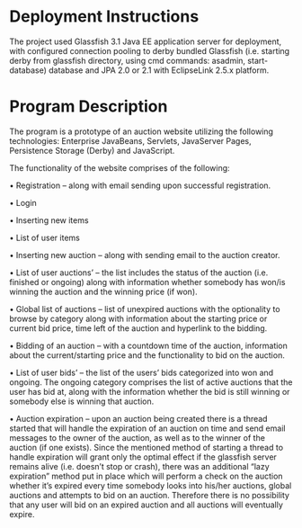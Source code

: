Deployment Instructions
======================
The project used Glassfish 3.1 Java EE application server for deployment, with configured connection pooling to derby bundled Glassfish (i.e. starting derby from glassfish directory, using cmd commands: asadmin, start-database) database and JPA 2.0 or 2.1 with EclipseLink 2.5.x platform.


Program Description
===================

The program is a prototype of an auction website utilizing the following technologies: Enterprise JavaBeans, Servlets, JavaServer Pages, Persistence Storage (Derby) and JavaScript. 

The functionality of the website comprises of the following:  

•	Registration – along with email sending upon successful registration.

•	Login

•	Inserting new items

•	List of user items

•	Inserting new auction – along with sending email to the auction creator.

•	List of user auctions’ – the list includes the status of the auction (i.e. finished or ongoing) along with information whether somebody has won/is winning the auction and the winning price (if won).

•	Global list of auctions – list of unexpired auctions with the optionality to browse by category along with information about the starting price or current bid price, time left of the auction and hyperlink to the bidding.

•	Bidding of an auction – with a countdown time of the auction, information about the current/starting price and the functionality to bid on the auction.

•	List of user bids’ – the list of the users’ bids categorized into won and ongoing. The ongoing category comprises the list of active auctions that the user has bid at, along with the information whether the bid is still winning or somebody else is winning that auction.

•	Auction expiration – upon an auction being created there is a thread started that will handle the expiration of an auction on time and send email messages to the owner of the auction, as well as to the winner of the auction (if one exists). Since the mentioned method of starting a thread to handle expiration will grant only the optimal effect if the glassfish server remains alive (i.e. doesn’t stop or crash), there was an additional “lazy expiration” method put in place which will perform a check on the auction whether it’s expired every time somebody looks into his/her auctions, global auctions and attempts to bid on an auction. Therefore there is no possibility that any user will bid on an expired auction and all auctions will eventually expire.
